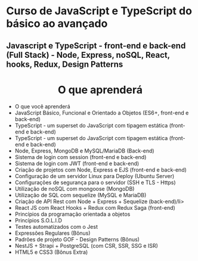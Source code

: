 # Curso de JavaScript e TypeScript do básico ao avançado

##  Javascript e TypeScript - front-end e back-end (Full Stack) - Node, Express, noSQL, React, hooks, Redux, Design Patterns

<h1 align="center">
    O que aprenderá
</h2>
<p>
    <ul>
        <li>O que você aprenderá</li>
        <li>JavaScript Básico, Funcional e Orientado a Objetos (ES6+, front-end e back-end)</li>
        <li>TypeScript - um superset do JavaScript com tipagem estática (front-end e back-end)</li>
        <li>TypeScript - um superset do JavaScript com tipagem estática (front-end e back-end)</li>
        <li>Node, Express, MongoDB e MySQL/MariaDB (Back-end)</li>
        <li>Sistema de login com session (front-end e back-end)</li>
        <li>Sistema de login com JWT (front-end e back-end)</li>
        <li>Criação de projetos com Node, Express e EJS (front-end e back-end)</li>
        <li>Configuração de um servidor Linux para Deploy (Ubuntu Server)</li>
        <li>Configurações de segurança para o servidor (SSH e TLS - Https)</li>
        <li>Utilização de noSQL com mongoose (MongoDB)</li>
        <li>Utilização de SQL com sequelize (MySQL e MariaDB)</li>
        <li>Criação de API Rest com Node + Express + Sequelize (back-end)/li>
        <li>React JS com React Hooks + Redux com Redux Saga (front-end)</li>
        <li>Princípios da programação orientada a objetos</li>
        <li>Princípios S.O.L.I.D</li>
        <li>Testes automatizados com o Jest</li>
        <li>Expressões Regulares (Bônus)</li>
        <li>Padrões de projeto GOF - Design Patterns (Bônus)</li>
        <li>NestJS + Strapi + PostgreSQL (com CSR, SSR, SSG e ISR)</li>
        <li>HTML5 e CSS3 (Bônus Extra)</li>
    </ul>
</p>
